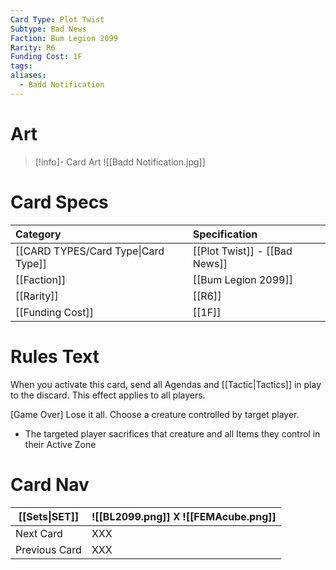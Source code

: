 ```yaml
---
Card Type: Plot Twist
Subtype: Bad News
Faction: Bum Legion 2099
Rarity: R6
Funding Cost: 1F
tags: 
aliases:
  - Badd Notification
---
```

# Art

> [!info]- Card Art
> ![[Badd Notification.jpg]]

# Card Specs

| Category | Specification| 
| :--- | :--- |
| [[CARD TYPES/Card Type\|Card Type]] | [[Plot Twist]] - [[Bad News]] |  
| [[Faction]] | [[Bum Legion 2099]] |  
| [[Rarity]] | [[R6]] |  
| [[Funding Cost]] | [[1F]] |  

# Rules Text  

When you activate this card, send all Agendas and [[Tactic|Tactics]] in play to the discard. This effect applies to all players.  

[Game Over] Lose it all.
Choose a creature controlled by target player.
- The targeted player sacrifices that creature and all Items they control in their Active Zone

# Card Nav

| [[Sets\|SET]] |  ![[BL2099.png]] 𐌢 ![[FEMAcube.png]] |
| ------------- | ------------------------------ |
| Next Card     | XXX |
| Previous Card | XXX |


